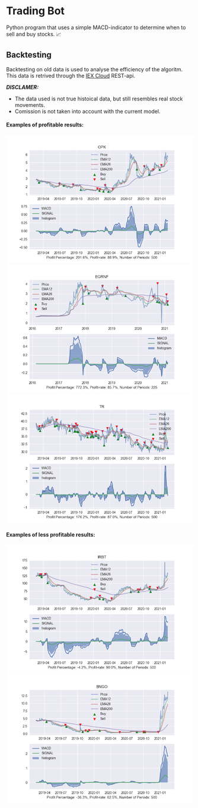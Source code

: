 # Trading Bot
Python program that uses a simple MACD-indicator to determine when to sell and buy stocks. :chart_with_upwards_trend:

## Backtesting
Backtesting on old data is used to analyse the efficiency of the algoritm. This data is retrived through the [IEX Cloud](https://iexcloud.io/) REST-api.

***DISCLAMER:***
* The data used is not true histoical data, but still resembles real stock movements.
* Comission is not taken into account with the current model.

#### Examples of profitable results:

![plot](./figures/OPK_2021-02-15.png)
![plot](./figures/EGRNF_2021-02-15.png)
![plot](./figures/TR_2021-02-15.png)

#### Examples of less profitable results:

![plot](./figures/IRBT_2021-02-16.png)
![plot](./figures/BNGO_2021-02-15.png)
